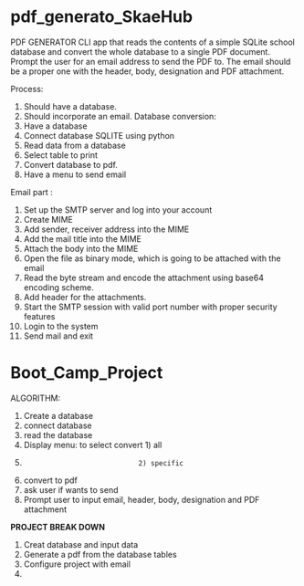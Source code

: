 # pdf_generato_SkaeHub
<a source="https://user-images.githubusercontent.com/35099243/123341302-6bf42c00-d556-11eb-8d2e-67dcb030361b.png" href=""></a>

PDF GENERATOR
CLI app that reads the contents of a simple SQLite school database and convert the whole database to a single PDF document. Prompt the user for an email address to send the PDF to. The email should be a proper one with the header, body, designation and PDF attachment.


Process:
1)	Should have a database.
2)	Should incorporate an email.
Database conversion:
1)	Have a database
2)	Connect database SQLITE using python
3)	Read data from a database
4)	Select table to print
5)	Convert database to pdf.
6)	Have a menu to send email



Email part :
1)	Set up the SMTP server and log into your account
2)	Create MIME
3)	Add sender, receiver address into the MIME
4)	Add the mail title into the MIME
5)	Attach the body into the MIME
6)	Open the file as binary mode, which is going to be attached with the email
7)	Read the byte stream and encode the attachment using base64 encoding scheme.
8)	Add header for the attachments.
9)	Start the SMTP session with valid port number with proper security features
10)	Login to the system
11)	Send mail and exit
# Boot_Camp_Project



ALGORITHM:
  1) Create a database
  2) connect database
  3) read the database
  4) Display menu: to select convert 1) all 
  5)                                 2) specific
  6) convert to pdf
  7) ask user if wants to send
  8) Prompt user to input email, header, body, designation and PDF attachment


**PROJECT BREAK DOWN**
1) Creat database and input data
2) Generate a pdf from the database tables
3) Configure project with email
4) 



